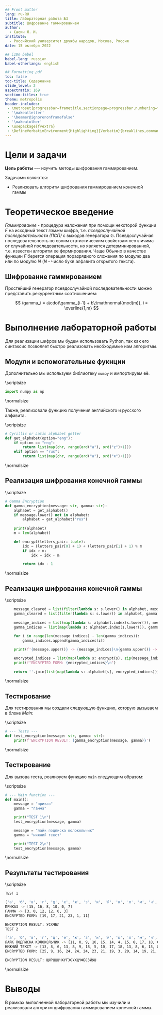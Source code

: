```yaml
---
## Front matter
lang: ru-RU
title: Лабораторная работа №3
subtitle: Шифрование гаммированием
author:
  - Сасин Я. И.
institute:
  - Российский университет дружбы народов, Москва, Россия
date: 15 октября 2022

## i18n babel
babel-lang: russian
babel-otherlangs: english

## Formatting pdf
toc: false
toc-title: Содержание
slide_level: 2
aspectratio: 169
section-titles: true
theme: metropolis
header-includes:
 - \metroset{progressbar=frametitle,sectionpage=progressbar,numbering=fraction}
 - '\makeatletter'
 - '\beamer@ignorenonframefalse'
 - '\makeatother'
 - \usepackage{fvextra}
 - \DefineVerbatimEnvironment{Highlighting}{Verbatim}{breaklines,commandchars=\\\{\}}
---
```


# Цели и задачи

**Цель работы** --- изучить методы шифрования гаммированием.

Задачами являются:

- Реализовать алгоритм шифрования гаммированием конечной гаммы

# Теоретическое введение

*Гаммирование* - процедура наложения при помощи некоторой функции $F$ на исходный текст *гаммы* шифра, т.е. *псевдослучайной последователыюсти (ПСП)* с выходов генератора $\mathbb{G}$. Псевдослучайная последовательность по своим статистическим свойствам неотличима от случайной последовательности, но является детерминированной, т.е. известен алгоритм ее формирования. Чаще Обычно в качестве функции $F$ берется операция поразрядного сложения по модулю два или по модулю $N$ ($N$ - число букв алфавита открытого текста).

## Шифрование гаммированием

Простейший генератор псевдослучайной последовательности можно представить рекуррентным соотношением: 

$$
\gamma_i = a\cdot\gamma_{i-1} + b\:\mathnormal{mod(m)}, i = \overline{1,m}
$$

# Выполнение лабораторной работы

Для реализации шифров мы будем использовать Python, так как его синтаксис позволяет быстро реализовать необходимые нам алгоритмы.

## Модули и вспомогательные фукнции

Дополнительно мы используем библиотеку `numpy` и импортируем её.

\scriptsize
```python
import numpy as np
```
\normalsize

Также, реализовали функцию получения английского и русского алфавита.

\scriptsize
```python
# Cyrillic or Latin alphabet getter
def get_alphabet(option="eng"):
    if option == "eng":
        return list(map(chr, range(ord("a"), ord("z")+1)))
    elif option == "rus":
        return list(map(chr, range(ord("а"), ord("я")+1)))
```
\normalsize

## Реализация шифрования конечной гаммы

\scriptsize
```python
# Gamma Encryption
def gamma_encryption(message: str, gamma: str):
    alphabet = get_alphabet()
    if message.lower() not in alphabet:
        alphabet = get_alphabet("rus")
    
    print(alphabet)
    m = len(alphabet)

    def encrypt(letters_pair: tuple):
        idx = (letters_pair[0] + 1) + (letters_pair[1] + 1) % m
        if idx > m:
            idx = idx - m

        return idx - 1
```
\normalsize

## Реализация шифрования конечной гаммы

\scriptsize
```python
    message_cleared = list(filter(lambda s: s.lower() in alphabet, message))
    gamma_cleared = list(filter(lambda s: s.lower() in alphabet, gamma))
    
    message_indices = list(map(lambda s: alphabet.index(s.lower()), message_cleared))
    gamma_indices = list(map(lambda s: alphabet.index(s.lower()), gamma_cleared))
    
    for i in range(len(message_indices) - len(gamma_indices)):
        gamma_indices.append(gamma_indices[i])

    print(f'{message.upper()} -> {message_indices}\n{gamma.upper()} -> {gamma_indices}')

    encrypted_indices = list(map(lambda s: encrypt(s), zip(message_indices, gamma_indices)))
    print(f"ENCRYPTED FORM: {encrypted_indices}\n")
    
    return ''.join(list(map(lambda s: alphabet[s], encrypted_indices))).upper()
```
\normalsize

## Тестирование

Для тестирования мы создали следующую функцию, которую вызываем в блоке *Main*:

\scriptsize
```python
# --- Tests ---
def test_encryption(message: str, gamma: str):
    print(f'ENCRYPTION RESULT: {gamma_encryption(message, gamma)}')
```
\normalsize

## Тестирование

Для вызова теста, реализуем функцию `main` следующим образом:

\scriptsize
```python
# --- Main function ---
def main():
    message = "приказ"
    gamma = "гамма"

    print("TEST 1\n")
    test_encryption(message, gamma)

    message = "лайк подписка колокольчик"
    gamma = "нижний текст"

    print("TEST 2\n")
    test_encryption(message, gamma)
```
\normalsize

## Результаты тестирования

\scriptsize
```sh
TEST 1

['а', 'б', 'в', 'г', 'д', 'е', 'ж', 'з', 'и', 'й', 'к', 'л', 'м', 'н', 'о', 'п', 'р', 'с', 'т', 'у', 'ф', 'х', 'ц', 'ч', 'ш', 'щ', 'ъ', 'ы', 'ь', 'э', 'ю', 'я']
ПРИКАЗ -> [15, 16, 8, 10, 0, 7]
ГАММА -> [3, 0, 12, 12, 0, 3]
ENCRYPTED FORM: [19, 17, 21, 23, 1, 11]

ENCRYPTION RESULT: УСХЧБЛ
TEST 2

['а', 'б', 'в', 'г', 'д', 'е', 'ж', 'з', 'и', 'й', 'к', 'л', 'м', 'н', 'о', 'п', 'р', 'с', 'т', 'у', 'ф', 'х', 'ц', 'ч', 'ш', 'щ', 'ъ', 'ы', 'ь', 'э', 'ю', 'я']
ЛАЙК ПОДПИСКА КОЛОКОЛЬЧИК -> [11, 0, 9, 10, 15, 14, 4, 15, 8, 17, 10, 0, 10, 14, 11, 14, 10, 14, 11, 28, 23, 8, 10]
НИЖНИЙ ТЕКСТ -> [13, 8, 6, 13, 8, 9, 18, 5, 10, 17, 18, 13, 8, 6, 13, 8, 9, 18, 5, 10, 17, 18, 13]
ENCRYPTED FORM: [25, 9, 16, 24, 24, 24, 23, 21, 19, 3, 29, 14, 19, 21, 25, 23, 20, 1, 17, 7, 9, 27, 24]

ENCRYPTION RESULT: ЩЙРШШШЧХУГЭОУХЩЧФБСЗЙЫШ
```
\normalsize

# Выводы

В рамках выполненной лабораторной работы мы изучили и реализовали алгоритм шифрования гаммированием конечной гаммы.